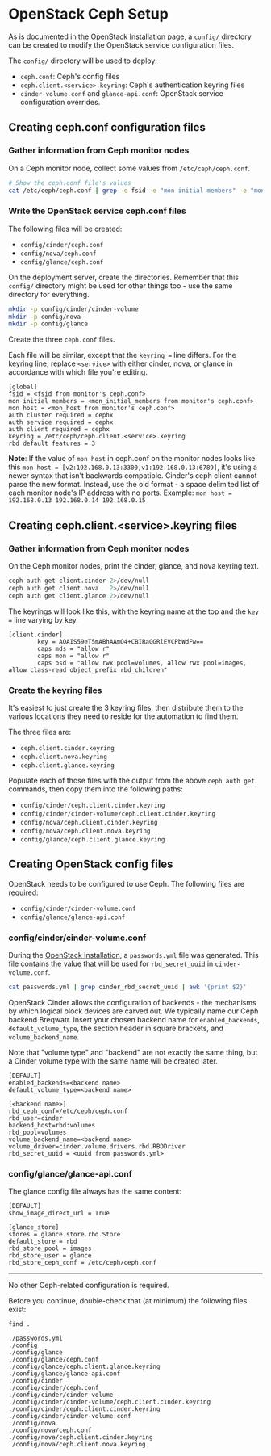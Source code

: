 # OpenStack Ceph Setup

As is documented in the [OpenStack Installation](/openstack-install.html) page,
a `config/` directory can be created to modify the OpenStack service
configuration files.

The `config/` directory will be used to deploy:

- `ceph.conf`: Ceph's config files
- `ceph.client.<service>.keyring`: Ceph's authentication keyring files
- `cinder-volume.conf` and `glance-api.conf`: OpenStack service configuration
  overrides.


## Creating ceph.conf configuration files

### Gather information from Ceph monitor nodes

On a Ceph monitor node, collect some values from `/etc/ceph/ceph.conf`.

```bash
# Show the ceph.conf file's values
cat /etc/ceph/ceph.conf | grep -e fsid -e "mon initial members" -e "mon host"
```

### Write the OpenStack service ceph.conf files

The following files will be created:

- `config/cinder/ceph.conf`
- `config/nova/ceph.conf`
- `config/glance/ceph.conf`


On the deployment server, create the directories. Remember that this `config/`
directory might be used for other things too - use the same directory for
everything.

```bash
mkdir -p config/cinder/cinder-volume
mkdir -p config/nova
mkdir -p config/glance
```

Create the three `ceph.conf` files.

Each file will be similar, except that the `keyring =` line differs. For the
keyring line, replace `<service>` with either cinder, nova, or glance in
accordance with which file you're editing.

```
[global]
fsid = <fsid from monitor's ceph.conf>
mon initial members = <mon_initial_members from monitor's ceph.conf>
mon host = <mon_host from monitor's ceph.conf>
auth cluster required = cephx
auth service required = cephx
auth client required = cephx
keyring = /etc/ceph/ceph.client.<service>.keyring
rbd default features = 3
```

**Note**: If the value of `mon host` in ceph.conf on the monitor
nodes looks like this `mon host = [v2:192.168.0.13:3300,v1:192.168.0.13:6789]`,
it's using a newer syntax that isn't backwards compatible. Cinder's ceph
client cannot parse the new format. Instead, use the old format - a space
delimited list of each monitor node's IP address with no ports. Example:
`mon host = 192.168.0.13 192.168.0.14 192.168.0.15`

## Creating ceph.client.\<service\>.keyring files

### Gather information from Ceph monitor nodes

On the Ceph monitor nodes, print the cinder, glance, and nova keyring text.

```bash
ceph auth get client.cinder 2>/dev/null
ceph auth get client.nova   2>/dev/null
ceph auth get client.glance 2>/dev/null
```

The keyrings will look like this, with the keyring name at the top and the
`key =` line varying by key.

```
[client.cinder]
        key = AQAIS59eT5mABhAAmQ4+CBIRaGGRlEVCPbWdFw==
        caps mds = "allow r"
        caps mon = "allow r"
        caps osd = "allow rwx pool=volumes, allow rwx pool=images, allow class-read object_prefix rbd_children"
```

### Create the keyring files

It's easiest to just create the 3 keyring files, then distribute them to the
various locations they need to reside for the automation to find them.

The three files are:

- `ceph.client.cinder.keyring`
- `ceph.client.nova.keyring`
- `ceph.client.glance.keyring`

Populate each of those files with the output from the above `ceph auth get`
commands, then copy them into the following paths:

- `config/cinder/ceph.client.cinder.keyring`
- `config/cinder/cinder-volume/ceph.client.cinder.keyring`
- `config/nova/ceph.client.cinder.keyring`
- `config/nova/ceph.client.nova.keyring`
- `config/glance/ceph.client.glance.keyring`


## Creating OpenStack config files

OpenStack needs to be configured to use Ceph. The following files are required:

- `config/cinder/cinder-volume.conf`
- `config/glance/glance-api.conf`


### config/cinder/cinder-volume.conf

During the [OpenStack Installation](/openstack-install.html), a `passwords.yml`
file was generated. This file contains the value that will be used for
`rbd_secret_uuid` in `cinder-volume.conf`.

```bash
cat passwords.yml | grep cinder_rbd_secret_uuid | awk '{print $2}'
```

OpenStack Cinder allows the configuration of backends - the mechanisms by which
logical block devices are carved out. We typically name our Ceph backend
Breqwatr. Insert your chosen backend name for `enabled_backends`,
`default_volume_type`, the section header in square brackets, and
`volume_backend_name`.

Note that "volume type" and "backend" are not exactly the same thing, but a
Cinder volume type with the same name will be created later.


```
[DEFAULT]
enabled_backends=<backend name>
default_volume_type=<backend name>

[<backend name>]
rbd_ceph_conf=/etc/ceph/ceph.conf
rbd_user=cinder
backend_host=rbd:volumes
rbd_pool=volumes
volume_backend_name=<backend name>
volume_driver=cinder.volume.drivers.rbd.RBDDriver
rbd_secret_uuid = <uuid from passwords.yml>
```


### config/glance/glance-api.conf

The glance config file always has the same content:

```
[DEFAULT]
show_image_direct_url = True

[glance_store]
stores = glance.store.rbd.Store
default_store = rbd
rbd_store_pool = images
rbd_store_user = glance
rbd_store_ceph_conf = /etc/ceph/ceph.conf
```

---

No other Ceph-related configuration is required.

Before you continue, double-check that (at minimum) the following files exist:

`find .`

```text
./passwords.yml
./config
./config/glance
./config/glance/ceph.conf
./config/glance/ceph.client.glance.keyring
./config/glance/glance-api.conf
./config/cinder
./config/cinder/ceph.conf
./config/cinder/cinder-volume
./config/cinder/cinder-volume/ceph.client.cinder.keyring
./config/cinder/ceph.client.cinder.keyring
./config/cinder/cinder-volume.conf
./config/nova
./config/nova/ceph.conf
./config/nova/ceph.client.cinder.keyring
./config/nova/ceph.client.nova.keyring
```
